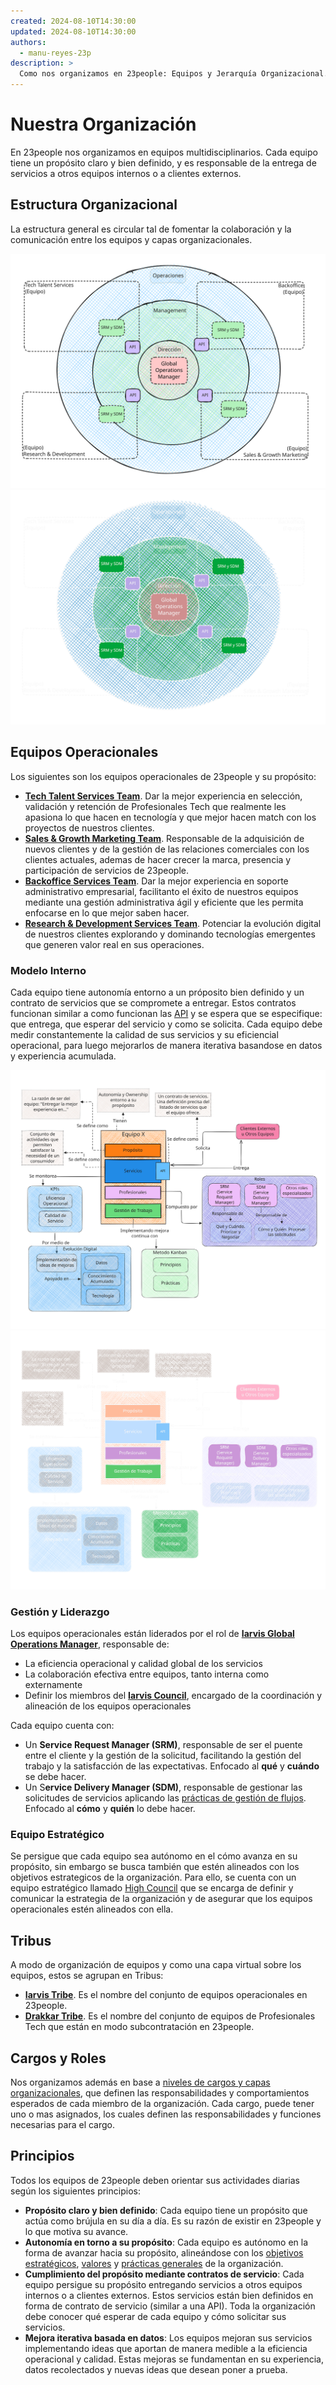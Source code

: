 ```yaml
---
created: 2024-08-10T14:30:00
updated: 2024-08-10T14:30:00
authors:
  - manu-reyes-23p
description: >
  Como nos organizamos en 23people: Equipos y Jerarquía Organizacional.
---
```


# Nuestra Organización

En 23people nos organizamos en equipos multidisciplinarios. Cada equipo tiene un propósito claro y bien definido, y es responsable de la entrega de servicios a otros equipos internos o a clientes externos.

## Estructura Organizacional

La estructura general es circular tal de fomentar la colaboración y la comunicación entre los equipos y capas organizacionales.

![Esquema de organización de equipos y capas](../_assets/teams-organization-light.svg#only-light)
![Esquema de organización de equipos y capas](../_assets/teams-organization-dark.svg#only-dark)

## Equipos Operacionales

Los siguientes son los equipos operacionales de 23people y su propósito:

- [**Tech Talent Services Team**](./tribes/iarvis-tribe/teams/tech-talent-services). Dar la mejor experiencia en selección, validación y retención de Profesionales Tech que realmente les apasiona lo que hacen en tecnología y que mejor hacen match con los proyectos de nuestros clientes.
- [**Sales & Growth Marketing Team**](./tribes/iarvis-tribe/teams/sales-and-growth-marketing). Responsable de la adquisición de nuevos clientes y de la gestión de las relaciones comerciales con los clientes actuales, ademas de hacer crecer la marca, presencia y participación de servicios de 23people.
- [**Backoffice Services Team**](./tribes/iarvis-tribe/teams/backoffice). Dar la mejor experiencia en soporte administrativo empresarial, facilitanto el éxito de nuestros equipos mediante una gestión administrativa ágil y eficiente que les permita enfocarse en lo que mejor saben hacer.
- [**Research & Development Services Team**](./tribes/iarvis-tribe/teams/research-and-development). Potenciar la evolución digital de nuestros clientes explorando y dominando tecnologías emergentes que generen valor real en sus operaciones.

### Modelo Interno

Cada equipo tiene autonomía entorno a un próposito bien definido y un contrato de servicios que se compromete a entregar. Estos contratos funcionan similar a como funcionan las [API](https://aws.amazon.com/what-is/api/) y se espera que se especifique: que entrega, que esperar del servicio y como se solicita. Cada equipo debe medir constantemente la calidad de sus servicios y su eficiencial operacional, para luego mejorarlos de manera iterativa basandose en datos y experiencia acumulada.

![Esquema del modelo interno de un equipo](../_assets/team-model-light.svg#only-light)
![Esquema del modelo interno de un equipo](../_assets/team-model-dark.svg#only-dark)

### Gestión y Liderazgo

Los equipos operacionales están liderados por el rol de [**Iarvis Global Operations Manager**](./tribes/iarvis-tribe/workforce/roles/iarvis-global-operations-manager.md), responsable de:

- La eficiencia operacional y calidad global de los servicios
- La colaboración efectiva entre equipos, tanto interna como externamente
- Definir los miembros del [**Iarvis Council**](./tribes/iarvis-tribe/councils/iarvis-council.md), encargado de la coordinación y alineación de los equipos operacionales

Cada equipo cuenta con:

- Un **Service Request Manager (SRM)**, responsable de ser el puente entre el cliente y la gestión de la solicitud, facilitando la gestión del trabajo y la satisfacción de las expectativas. Enfocado al **qué** y **cuándo** se debe hacer.
- Un S**ervice Delivery Manager (SDM)**, responsable de gestionar las solicitudes de servicios aplicando las [prácticas de gestión de flujos](../culture/practices/manage-work-not-people.md). Enfocado al **cómo** y **quién** lo debe hacer.

### Equipo Estratégico

Se persigue que cada equipo sea autónomo en el cómo avanza en su propósito, sin embargo se busca también que estén alineados con los objetivos estrategicos de la organización. Para ello, se cuenta con un equipo estratégico llamado [High Council](./tribes/iarvis-tribe/councils/high-council.md) que se encarga de definir y comunicar la estrategia de la organización y de asegurar que los equipos operacionales estén alineados con ella.

## Tribus

A modo de organización de equipos y como una capa virtual sobre los equipos, estos se agrupan en Tribus:

- [**Iarvis Tribe**](./tribes/iarvis-tribe/index.md). Es el nombre del conjunto de equipos operacionales en 23people.
- [**Drakkar Tribe**](./tribes/drakkar-tribe/index.md). Es el nombre del conjunto de equipos de Profesionales Tech que están en modo subcontratación en 23people.

## Cargos y Roles

Nos organizamos además en base a [niveles de cargos y capas organizacionales](./tribes/iarvis-tribe/workforce/responsibility-levels.md), que definen las responsabilidades y comportamientos esperados de cada miembro de la organización. Cada cargo, puede tener uno o mas asignados, los cuales definen las responsabilidades y funciones necesarias para el cargo.

## Principios

Todos los equipos de 23people deben orientar sus actividades diarias según los siguientes principios:

- **Propósito claro y bien definido**: Cada equipo tiene un propósito que actúa como brújula en su día a día. Es su razón de existir en 23people y lo que motiva su avance.
- **Autonomía en torno a su propósito**: Cada equipo es autónomo en la forma de avanzar hacia su propósito, alineándose con los [objetivos estratégicos](../strategy/goals.md), [valores](../culture/values.md) y [prácticas generales](../culture/practices/) de la organización.
- **Cumplimiento del propósito mediante contratos de servicio**: Cada equipo persigue su propósito entregando servicios a otros equipos internos o a clientes externos. Estos servicios están bien definidos en forma de contrato de servicio (similar a una API). Toda la organización debe conocer qué esperar de cada equipo y cómo solicitar sus servicios.
- **Mejora iterativa basada en datos**: Los equipos mejoran sus servicios implementando ideas que aportan de manera medible a la eficiencia operacional y calidad. Estas mejoras se fundamentan en su experiencia, datos recolectados y nuevas ideas que desean poner a prueba.
